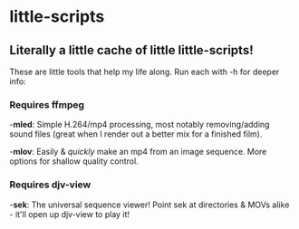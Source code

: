 # little-scripts

## Literally a little cache of little little-scripts!


These are little tools that help my life along. Run each with -h for deeper info:


### **Requires ffmpeg**

-**mled**: Simple H.264/mp4 processing, most notably removing/adding sound files (great when I render out a better mix for a finished film).

-**mlov**: Easily & *quickly* make an mp4 from an image sequence. More options for shallow quality control.

### **Requires djv-view**

-**sek**: The universal sequence viewer! Point sek at directories & MOVs alike - it'll open up djv-view to play it!
